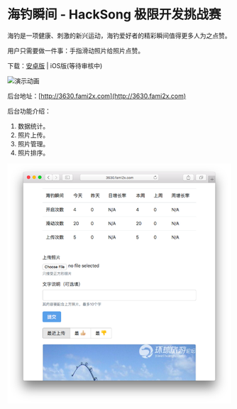 # 海钓瞬间 - HackSong 极限开发挑战赛

海钓是一项健康、刺激的新兴运动，海钓爱好者的精彩瞬间值得更多人为之点赞。

用户只需要做一件事：手指滑动照片给照片点赞。

下载：[安卓版](https://www.pgyer.com/3630Cards) | iOS版(等待审核中)

![演示动画](https://thumbs.gfycat.com/MintyBonyHapuka-size_restricted.gif)

后台地址：[http://3630.fami2x.com](http://3630.fami2x.com)

后台功能介绍：

1. 数据统计。
2. 照片上传。
3. 照片管理。
4. 照片排序。

![后台截图](/screenshot.png)
